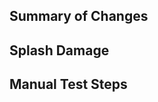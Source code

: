 ## Summary of Changes

<!--
Provide a brief summary of the changes introduced in this pull request.
For example:
- Implemented user authentication using JWT.
- Refactored the data processing module for better performance.
- Updated the dashboard UI to enhance user experience.
-->

## Splash Damage

<!--
Describe any potential side effects or impacts these changes might have on other parts of the project.
For example:
- The new authentication system may require updating API endpoints.
- Refactoring may affect existing unit tests; ensure all tests pass.
- UI changes might require adjustments in mobile responsiveness.
-->

## Manual Test Steps

<!--
Outline the steps required to manually test and verify the changes made in this pull request.
For example:
1. **Setup:**
   - Clone the repository and check out the feature branch.
   - Run `npm install` to install dependencies.
2. **UI Verification:**
   - Navigate to `http://localhost:3000/dashboard` and review the updated UI elements.
   - Test responsiveness on different screen sizes.
3. **New Feature Access:**
   - Go to `http://localhost:3000/new-feature` to access the newly implemented feature.
   - Verify that all functionalities of the new feature work as expected.
   - Check for any UI inconsistencies or errors.
-->
